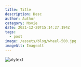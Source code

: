 ```yaml
---
title: Title
description: Desc
author: Author
category: Movie
date: 2021-12-20T15:14:27.194Z
tags:
  - post
image: /assets/blog/wheel-500.jpg
imageAlt: Imagealt
---
```

![alytext](https://images.app.goo.gl/uT9eVDHZgRCNVtKm6 "Image Title")